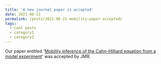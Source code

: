 ```yaml
---
title: 'A new journal paper is accepted'
date: 2021-06-21
permalink: /posts/2021-06-21-mobility-paper-accepted/
tags:
  - cool posts
  - category1
  - category2
---
```


Our paper entitled '[Mobility inference of the Cahn–Hilliard equation from a model experiment](https://link.springer.com/article/10.1557/s43578-021-00266-7#Sec23)' was accepted by JMR.
